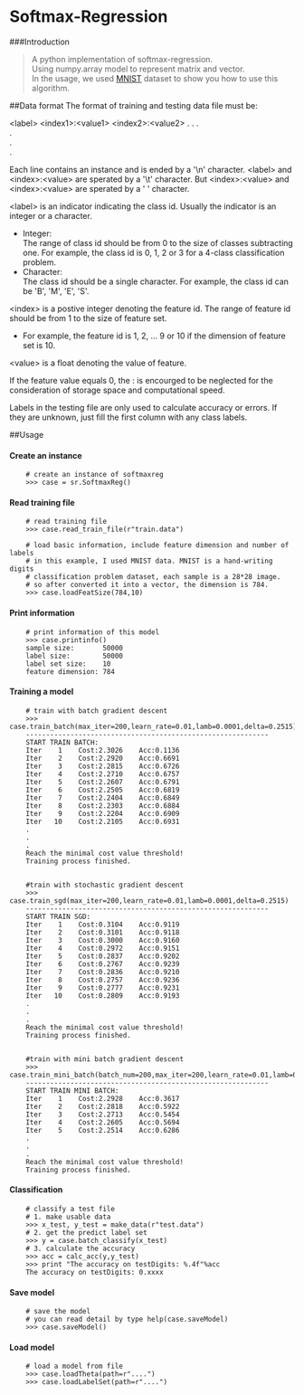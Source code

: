 # Softmax-Regression

###Introduction
> A python implementation of softmax-regression.<br>
> Using numpy.array model to represent matrix and vector.<br>
> In the usage, we used [MNIST](http://yann.lecun.com/exdb/mnist/) dataset to show you how to use this algorithm.

##Data format
The format of training and testing data file must be:<br>

\<label> \<index1>:\<value1> \<index2>:\<value2> . . .<br>
.<br>
.<br>
.<br>

Each line contains an instance and is ended by a '\n' character. \<label> and \<index>:\<value> are sperated by a '\t' character. But \<index>:\<value> and 
\<index>:\<value> are sperated by a ' ' character.<br>

\<label> is an indicator indicating the class id. Usually the indicator is an integer or a character.<br>

- Integer:<br>The range of class id should be from 0 to the size of classes subtracting one. For example, the class id is 0, 1, 2 or 3 for a 4-class classification problem.<br>
- Character:<br>
The class id should be a single character. For example, the class id can be 'B',
'M', 'E', 'S'.
 
\<index> is a postive integer denoting the feature id. The range of feature id should be from 1 to the size of feature set.

- For example, the feature id is 1, 2, ... 9 or 10 if the dimension of feature set is 10. 

\<value> is a float denoting the value of feature.


If the feature value equals 0, the <index>:<value> is encourged to be neglected
for the consideration of storage space and computational speed.

Labels in the testing file are only used to calculate accuracy or errors. 
If they are unknown, just fill the first column with any class labels.

##Usage

#### Create an instance
		# create an instance of softmaxreg
		>>> case = sr.SoftmaxReg()
		
		
#### Read training file		
		# read training file
		>>> case.read_train_file(r"train.data")
		
		# load basic information, include feature dimension and number of labels
		# in this example, I used MNIST data. MNIST is a hand-writing digits
		# classification problem dataset, each sample is a 28*28 image.
		# so after converted it into a vector, the dimension is 784.
		>>> case.loadFeatSize(784,10)

#### Print information
		# print information of this model
		>>> case.printinfo()
		sample size:       50000
		label size:        50000
		label set size:    10
		feature dimension: 784

#### Training a model
		
		# train with batch gradient descent
		>>> case.train_batch(max_iter=200,learn_rate=0.01,lamb=0.0001,delta=0.2515)
		------------------------------------------------------------
		START TRAIN BATCH:
		Iter    1    Cost:2.3026    Acc:0.1136
		Iter    2    Cost:2.2920    Acc:0.6691
		Iter    3    Cost:2.2815    Acc:0.6726
		Iter    4    Cost:2.2710    Acc:0.6757
		Iter    5    Cost:2.2607    Acc:0.6791
		Iter    6    Cost:2.2505    Acc:0.6819
		Iter    7    Cost:2.2404    Acc:0.6849
		Iter    8    Cost:2.2303    Acc:0.6884
		Iter    9    Cost:2.2204    Acc:0.6909
		Iter   10    Cost:2.2105    Acc:0.6931
		.
		.
		.
		Reach the minimal cost value threshold!
		Training process finished.
		
		
		#train with stochastic gradient descent
		>>> case.train_sgd(max_iter=200,learn_rate=0.01,lamb=0.0001,delta=0.2515)
		------------------------------------------------------------
		START TRAIN SGD:
		Iter    1    Cost:0.3104    Acc:0.9119
		Iter    2    Cost:0.3101    Acc:0.9118
		Iter    3    Cost:0.3000    Acc:0.9160
		Iter    4    Cost:0.2972    Acc:0.9151
		Iter    5    Cost:0.2837    Acc:0.9202
		Iter    6    Cost:0.2767    Acc:0.9239
		Iter    7    Cost:0.2836    Acc:0.9210
		Iter    8    Cost:0.2757    Acc:0.9236
		Iter    9    Cost:0.2777    Acc:0.9231
		Iter   10    Cost:0.2809    Acc:0.9193	
		.
		.
		.
		Reach the minimal cost value threshold!
		Training process finished.
		
		
		#train with mini batch gradient descent
		>>> case.train_mini_batch(batch_num=200,max_iter=200,learn_rate=0.01,lamb=0.0001,delta=0.2515)
		------------------------------------------------------------
		START TRAIN MINI BATCH:
		Iter    1    Cost:2.2928    Acc:0.3617
		Iter    2    Cost:2.2818    Acc:0.5922
		Iter    3    Cost:2.2713    Acc:0.5454
		Iter    4    Cost:2.2605    Acc:0.5694
		Iter    5    Cost:2.2514    Acc:0.6286
		.
		.
		.
		Reach the minimal cost value threshold!
		Training process finished.
		
#### Classification
		# classify a test file
		# 1. make usable data
		>>> x_test, y_test = make_data(r"test.data")
		# 2. get the predict label set
		>>> y = case.batch_classify(x_test)
		# 3. calculate the accuracy
		>>> acc = calc_acc(y,y_test)
		>>> print "The accuracy on testDigits: %.4f"%acc
		The accuracy on testDigits: 0.xxxx
		
#### Save model
		# save the model
		# you can read detail by type help(case.saveModel)
		>>> case.saveModel()
		
#### Load model
		# load a model from file
		>>> case.loadTheta(path=r"....")
		>>> case.loadLabelSet(path=r"....")
		
		
